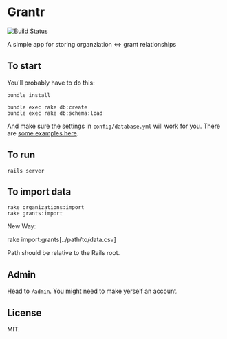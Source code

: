 Grantr
======

[![Build Status](https://travis-ci.org/hampelm/grantr.png?branch=csv_importer)](https://travis-ci.org/hampelm/grantr)

A simple app for storing organziation <=> grant relationships

To start
--------

You'll probably have to do this:

    bundle install

    bundle exec rake db:create
    bundle exec rake db:schema:load

And make sure the settings in `config/database.yml` will work for you. There
are [some examples here](https://gist.github.com/erichurst/961978).

To run
------

    rails server


To import data
------

    rake organizations:import
    rake grants:import

New Way:

  rake import:grants[../path/to/data.csv]

Path should be relative to the Rails root.


Admin
-----

Head to `/admin`. You might need to make yerself an account.

License
-------

MIT.
